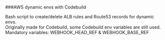 ###AWS dynamic envs with Codebuild

Bash script to create/delete ALB rules and Route53 records for dynamic envs.<br> 
Originally made for Codebuild, some Codebuild env variables are still used.<br>
Mandatory variables: WEBHOOK_HEAD_REF & WEBHOOK_BASE_REF
